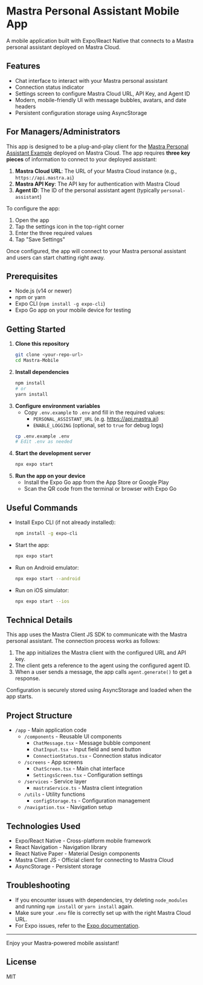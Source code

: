 # Mastra Personal Assistant Mobile App

A mobile application built with Expo/React Native that connects to a Mastra personal assistant deployed on Mastra Cloud.

## Features

- Chat interface to interact with your Mastra personal assistant
- Connection status indicator
- Settings screen to configure Mastra Cloud URL, API Key, and Agent ID
- Modern, mobile-friendly UI with message bubbles, avatars, and date headers
- Persistent configuration storage using AsyncStorage

## For Managers/Administrators

This app is designed to be a plug-and-play client for the [Mastra Personal Assistant Example](https://github.com/mastra-ai/personal-assistant-example) deployed on Mastra Cloud. The app requires **three key pieces** of information to connect to your deployed assistant:

1. **Mastra Cloud URL**: The URL of your Mastra Cloud instance (e.g., `https://api.mastra.ai`)
2. **Mastra API Key**: The API key for authentication with Mastra Cloud
3. **Agent ID**: The ID of the personal assistant agent (typically `personal-assistant`)

To configure the app:
1. Open the app
2. Tap the settings icon in the top-right corner
3. Enter the three required values
4. Tap "Save Settings"

Once configured, the app will connect to your Mastra personal assistant and users can start chatting right away.

## Prerequisites

- Node.js (v14 or newer)
- npm or yarn
- Expo CLI (`npm install -g expo-cli`)
- Expo Go app on your mobile device for testing

## Getting Started

1. **Clone this repository**
    ```sh
    git clone <your-repo-url>
    cd Mastra-Mobile
    ```
2. **Install dependencies**
    ```sh
    npm install
    # or
    yarn install
    ```
3. **Configure environment variables**
    - Copy `.env.example` to `.env` and fill in the required values:
      - `PERSONAL_ASSISTANT_URL` (e.g. https://api.mastra.ai)
      - `ENABLE_LOGGING` (optional, set to `true` for debug logs)
    ```sh
    cp .env.example .env
    # Edit .env as needed
    ```
4. **Start the development server**
    ```sh
    npx expo start
    ```
5. **Run the app on your device**
    - Install the Expo Go app from the App Store or Google Play
    - Scan the QR code from the terminal or browser with Expo Go

## Useful Commands

- Install Expo CLI (if not already installed):
  ```sh
  npm install -g expo-cli
  ```
- Start the app:
  ```sh
  npx expo start
  ```
- Run on Android emulator:
  ```sh
  npx expo start --android
  ```
- Run on iOS simulator:
  ```sh
  npx expo start --ios
  ```

## Technical Details

This app uses the Mastra Client JS SDK to communicate with the Mastra personal assistant. The connection process works as follows:

1. The app initializes the Mastra client with the configured URL and API key.
2. The client gets a reference to the agent using the configured agent ID.
3. When a user sends a message, the app calls `agent.generate()` to get a response.

Configuration is securely stored using AsyncStorage and loaded when the app starts.

## Project Structure

- `/app` - Main application code
  - `/components` - Reusable UI components
    - `ChatMessage.tsx` - Message bubble component
    - `ChatInput.tsx` - Input field and send button
    - `ConnectionStatus.tsx` - Connection status indicator
  - `/screens` - App screens
    - `ChatScreen.tsx` - Main chat interface
    - `SettingsScreen.tsx` - Configuration settings
  - `/services` - Service layer
    - `mastraService.ts` - Mastra client integration
  - `/utils` - Utility functions
    - `configStorage.ts` - Configuration management
  - `/navigation.tsx` - Navigation setup

## Technologies Used

- Expo/React Native - Cross-platform mobile framework
- React Navigation - Navigation library
- React Native Paper - Material Design components
- Mastra Client JS - Official client for connecting to Mastra Cloud
- AsyncStorage - Persistent storage

## Troubleshooting
- If you encounter issues with dependencies, try deleting `node_modules` and running `npm install` or `yarn install` again.
- Make sure your `.env` file is correctly set up with the right Mastra Cloud URL.
- For Expo issues, refer to the [Expo documentation](https://docs.expo.dev/).

---

Enjoy your Mastra-powered mobile assistant!

## License

MIT
